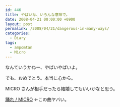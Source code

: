 ```yaml
---
id: 446
title: やばいな、いろんな意味で。
date: 2008-04-21 00:00:00 +0900
layout: post
permalink: /2008/04/21/dangerous-in-many-ways/
categories:
  - Diary
tags:
  - ampomtan
  - Micro
---
```

なんていうかねー、やばいやばいよ。
  
でも、おめでとう。本当に心から。

MICRO さんが相手だったら結婚してもいいかなと思う。
  
[踊れ / MICRO](http://www.youtube.com/watch?v=qgX2c8h3GjA) ←この曲ヤバい。
